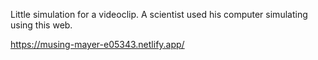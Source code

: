Little simulation for a videoclip. A scientist used his computer simulating using this web.

https://musing-mayer-e05343.netlify.app/
